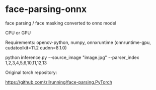 # face-parsing-onnx
face parsing / face masking converted to onnx model

CPU or GPU

Requirements: opencv-python, numpy, onnxruntime (onnruntime-gpu, cudatoolkit=11.2 cudnn=8.1.0)

python inference.py --source_image "image.jpg" --parser_index 1,2,3,4,5,6,10,11,12,13


Original torch repository:

https://github.com/zllrunning/face-parsing.PyTorch


